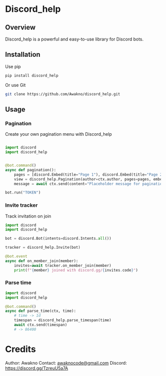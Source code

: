 # Discord_help
## Overview

Discord_help is a powerful and easy-to-use library for Discord bots.

## Installation
Use pip

```bash
pip install discord_help
```
Or use Git
```bash
git clone https://github.com/Awakno/discord_help.git
```


## Usage

### Pagination

Create your own pagination menu with Discord_help

```python

import discord
import discord_help


@bot.command()
async def pagination():
    pages = [discord.Embed(title="Page 1"), discord.Embed(title="Page 2")]
    view = discord_help.Pagination(author=ctx.author, pages=pages, embeded=True)
    message = await ctx.send(content="Placeholder message for pagination", view=view)

bot.run("TOKEN")
```

### Invite tracker 

Track invitation on join

```python
import discord
import discord_help

bot = discord.Bot(intents=discord.Intents.all())

tracker = discord_help.Invite(bot)

@bot.event
async def on_member_join(member):
    invites=await tracker.on_member_join(member)
    print(f"{member} joined with discord.gg/{invites.code}")
```

### Parse time 

```python
import discord
import discord_help

@bot.command()
async def parse_time(ctx, time):
    # time -> 1d
    timespan = discord_help.parse_timespan(time)
    await ctx.send(timespan)
    # -> 86400
```

# Credits

Author: Awakno
Contact: awaknocode@gmail.com
Discord: https://discord.gg/TzreuU5a7A

